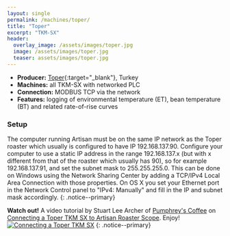 ```yaml
---
layout: single
permalink: /machines/toper/
title: "Toper"
excerpt: "TKM-SX"
header:
  overlay_image: /assets/images/toper.jpg
  image: /assets/images/toper.jpg
  teaser: assets/images/toper.jpg
---
```

* __Producer:__ [Toper](http://www.toper.com){:target="_blank"}, Turkey
* __Machines:__ all TKM-SX with networked PLC
* __Connection:__ MODBUS TCP via the network
* __Features:__ logging of environmental temperature (ET), bean temperature (BT) and related rate-of-rise curves

### Setup

The computer running Artisan must be on the same IP network as the Toper roaster which usually is configured to have IP 192.168.137.90. Configure your computer to use a static IP address in the range 192.168.137.x (but with x different from that of the roaster which usually has 90), so for example 192.168.137.91, and set the subnet mask to 255.255.255.0. This can be done on Windows using the Network Sharing Center by adding a TCP/IPv4 Local Area Connection with those properties. On OS X you set your Ethernet port in the Network Control panel to "IPv4: Manually" and fill in the IP and subnet mask accordingly.
{: .notice--primary}

**Watch out!**
A video tutorial by Stuart Lee Archer of [Pumphrey's Coffee](http://www.pumphreys-coffee.co.uk) on [Connecting a Toper TKM SX to Artisan Roaster Scope](https://youtu.be/e4nrlxgq04o). Enjoy!
[![Connecting a Toper TKM SX](http://img.youtube.com/vi/e4nrlxgq04o/0.jpg)](https://youtu.be/e4nrlxgq04o)
{: .notice--primary}